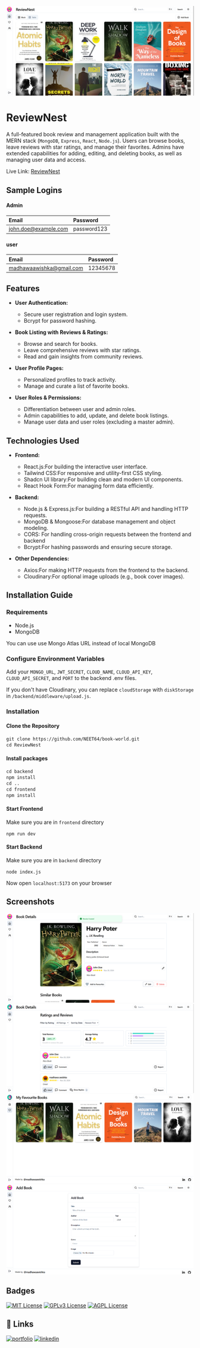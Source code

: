 ![Homepage](https://github.com/madhawaawishka/ReviewNest/blob/8efcc6a694de315570b75c958c5e14f28d8b30d4/images/Screenshot%202024-11-28%20174901.png)



# ReviewNest

A full-featured book review and management application built with the MERN stack (`MongoDB`, `Express`, `React`, `Node.js`). Users can browse books, leave reviews with star ratings, and manage their favorites. Admins have extended capabilities for adding, editing, and deleting books, as well as managing user data and access.

Live Link: [ReviewNest](https://reviewnest-frontend.onrender.com/)

## Sample Logins

#### Admin


| Email | Password     |
| :-------- | :------- |
| john.doe@example.com |password123 | 

#### user

| Email | Password     |
| :-------- | :------- |
| madhawaawishka@gmail.com |12345678 | 

## Features

- **User Authentication:**
  - Secure user registration and login system.
  - Bcrypt for password hashing.

- **Book Listing with Reviews & Ratings:**
  - Browse and search for books.
  - Leave comprehensive reviews with star ratings.
  - Read and gain insights from community reviews.

- **User Profile Pages:**
  - Personalized profiles to track activity.
  - Manage and curate a list of favorite books.


- **User Roles & Permissions:**
  - Differentiation between user and admin roles.
  - Admin capabilities to add, update, and delete book listings.
  - Manage user data and user roles (excluding a master admin).


## Technologies Used

- **Frontend:**
  - React.js:For building the interactive user interface.
  - Tailwind CSS:For responsive and utility-first CSS styling.
  - Shadcn UI library:For building clean and modern UI components.
  - React Hook Form:For managing form data efficiently.


- **Backend:**
  - Node.js & Express.js:For building a RESTful API and handling HTTP requests.
  - MongoDB & Mongoose:For database management and object modeling.
  - CORS: For handling cross-origin requests between the frontend and backend
  - Bcrypt:For hashing passwords and ensuring secure storage.


- **Other Dependencies:**
  - Axios:For making HTTP requests from the frontend to the backend.   
  - Cloudinary:For optional image uploads (e.g., book cover images).

## Installation Guide

### Requirements

- Node.js
- MongoDB
  
You can use use Mongo Atlas URL instead of local MongoDB

### Configure Environment Variables


Add your `MONGO_URL`, `JWT_SECRET`, `CLOUD_NAME`, `CLOUD_API_KEY`, `CLOUD_API_SECRET`, and `PORT` to the backend .env files.

If you don't have Cloudinary, you can replace `cloudStorage` with `diskStorage` in `/backend/middleware/upload.js`.

### Installation

#### Clone the Repository

```shell
git clone https://github.com/NEET64/book-world.git
cd ReviewNest
```

#### Install packages

```shell
cd backend
npm install
cd ..
cd frontend
npm install
```

#### Start Frontend

Make sure you are in `frontend` directory

```shell
npm run dev
```

#### Start Backend

Make sure you are in `backend` directory

```shell
node index.js
```

Now open `localhost:5173` on your browser

## Screenshots

![Tableview](https://github.com/madhawaawishka/ReviewNest/blob/5c07321b5877aca6beec2a4ac28bd9ebbf5c26d3/images/Screenshot%202024-11-28%20175002.png)
![All Users](https://github.com/madhawaawishka/ReviewNest/blob/5c07321b5877aca6beec2a4ac28bd9ebbf5c26d3/images/Screenshot%202024-11-28%20175318.png)
![Favourites](https://github.com/madhawaawishka/ReviewNest/blob/5c07321b5877aca6beec2a4ac28bd9ebbf5c26d3/images/Screenshot%202024-11-28%20175401.png)
![Details1](https://github.com/madhawaawishka/ReviewNest/blob/5c07321b5877aca6beec2a4ac28bd9ebbf5c26d3/images/Screenshot%202024-11-28%20175455.png)




## Badges

[![MIT License](https://img.shields.io/badge/License-MIT-green.svg)](https://choosealicense.com/licenses/mit/)
[![GPLv3 License](https://img.shields.io/badge/License-GPL%20v3-yellow.svg)](https://opensource.org/licenses/)
[![AGPL License](https://img.shields.io/badge/license-AGPL-blue.svg)](http://www.gnu.org/licenses/agpl-3.0)





## 🔗 Links
[![portfolio](https://img.shields.io/badge/my_portfolio-000?style=for-the-badge&logo=ko-fi&logoColor=white)](https://madhawaawishka.vercel.app/)
[![linkedin](https://img.shields.io/badge/linkedin-0A66C2?style=for-the-badge&logo=linkedin&logoColor=white)](https://www.linkedin.com/in/madhawaawishka/)

